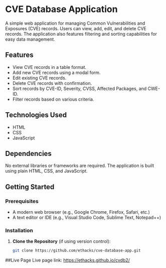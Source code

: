 # CVE Database Application

A simple web application for managing Common Vulnerabilities and Exposures (CVE) records. Users can view, add, edit, and delete CVE records. The application also features filtering and sorting capabilities for easy data management.

## Features

- View CVE records in a table format.
- Add new CVE records using a modal form.
- Edit existing CVE records.
- Delete CVE records with confirmation.
- Sort records by CVE-ID, Severity, CVSS, Affected Packages, and CWE-ID.
- Filter records based on various criteria.

## Technologies Used

- HTML
- CSS
- JavaScript

## Dependencies

No external libraries or frameworks are required. The application is built using plain HTML, CSS, and JavaScript.

## Getting Started

### Prerequisites

- A modern web browser (e.g., Google Chrome, Firefox, Safari, etc.)
- A text editor or IDE (e.g., Visual Studio Code, Sublime Text, Notepad++)

### Installation

1. **Clone the Repository** (if using version control):
   ```bash
   git clone https://github.com/ethacks/cve-database-app.git
##Live Page
Live page link: https://ethacks.github.io/cvdb2/
